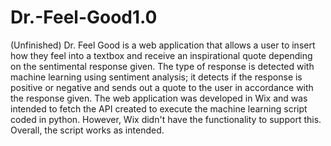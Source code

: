 # Dr.-Feel-Good1.0
(Unfinished) Dr. Feel Good is a web application that allows a user to insert how they feel into a textbox and receive an inspirational quote depending on the sentimental response given. The type of response is detected with machine learning using sentiment analysis; it detects if the response is positive or negative and sends out a quote to the user in accordance with the response given. The web application was developed in Wix and was intended to fetch the API created to execute the machine learning script coded in python. However, Wix didn't have the functionality to support this. Overall, the script works as intended.
